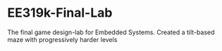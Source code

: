 # EE319k-Final-Lab
The final game design-lab for Embedded Systems. Created a tilt-based maze with progressively harder levels

